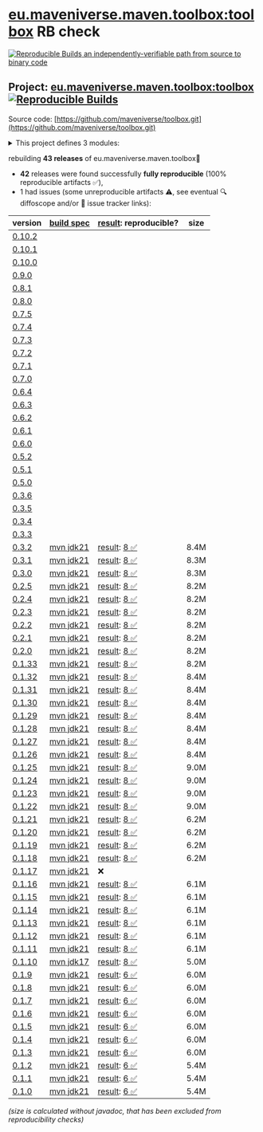 [eu.maveniverse.maven.toolbox:toolbox](https://central.sonatype.com/artifact/eu.maveniverse.maven.toolbox/toolbox/versions) RB check
=======

[![Reproducible Builds](https://reproducible-builds.org/images/logos/rb.svg) an independently-verifiable path from source to binary code](https://reproducible-builds.org/)

## Project: [eu.maveniverse.maven.toolbox:toolbox](https://central.sonatype.com/artifact/eu.maveniverse.maven.toolbox/toolbox/versions) [![Reproducible Builds](https://img.shields.io/endpoint?url=https://raw.githubusercontent.com/jvm-repo-rebuild/reproducible-central/master/content/eu/maveniverse/maven/toolbox/badge.json)](https://github.com/jvm-repo-rebuild/reproducible-central/blob/master/content/eu/maveniverse/maven/toolbox/README.md)

Source code: [https://github.com/maveniverse/toolbox.git](https://github.com/maveniverse/toolbox.git)

<details><summary>This project defines 3 modules:</summary>

* [eu.maveniverse.maven.plugins:toolbox](https://central.sonatype.com/artifact/eu.maveniverse.maven.plugins/toolbox/overview)
* [eu.maveniverse.maven.toolbox:shared](https://central.sonatype.com/artifact/eu.maveniverse.maven.toolbox/shared/overview)
* [eu.maveniverse.maven.toolbox:toolbox](https://central.sonatype.com/artifact/eu.maveniverse.maven.toolbox/toolbox/overview)
</details>

rebuilding **43 releases** of eu.maveniverse.maven.toolbox:toolbox:
- **42** releases were found successfully **fully reproducible** (100% reproducible artifacts :white_check_mark:),
- 1 had issues (some unreproducible artifacts :warning:, see eventual :mag: diffoscope and/or :memo: issue tracker links):

| version | [build spec](/BUILDSPEC.md) | [result](https://reproducible-builds.org/docs/jvm/): reproducible? | size |
| -- | --------- | ------ | -- |
| [0.10.2](https://central.sonatype.com/artifact/eu.maveniverse.maven.toolbox/toolbox/0.10.2/pom) | | | |
| [0.10.1](https://central.sonatype.com/artifact/eu.maveniverse.maven.toolbox/toolbox/0.10.1/pom) | | | |
| [0.10.0](https://central.sonatype.com/artifact/eu.maveniverse.maven.toolbox/toolbox/0.10.0/pom) | | | |
| [0.9.0](https://central.sonatype.com/artifact/eu.maveniverse.maven.toolbox/toolbox/0.9.0/pom) | | | |
| [0.8.1](https://central.sonatype.com/artifact/eu.maveniverse.maven.toolbox/toolbox/0.8.1/pom) | | | |
| [0.8.0](https://central.sonatype.com/artifact/eu.maveniverse.maven.toolbox/toolbox/0.8.0/pom) | | | |
| [0.7.5](https://central.sonatype.com/artifact/eu.maveniverse.maven.toolbox/toolbox/0.7.5/pom) | | | |
| [0.7.4](https://central.sonatype.com/artifact/eu.maveniverse.maven.toolbox/toolbox/0.7.4/pom) | | | |
| [0.7.3](https://central.sonatype.com/artifact/eu.maveniverse.maven.toolbox/toolbox/0.7.3/pom) | | | |
| [0.7.2](https://central.sonatype.com/artifact/eu.maveniverse.maven.toolbox/toolbox/0.7.2/pom) | | | |
| [0.7.1](https://central.sonatype.com/artifact/eu.maveniverse.maven.toolbox/toolbox/0.7.1/pom) | | | |
| [0.7.0](https://central.sonatype.com/artifact/eu.maveniverse.maven.toolbox/toolbox/0.7.0/pom) | | | |
| [0.6.4](https://central.sonatype.com/artifact/eu.maveniverse.maven.toolbox/toolbox/0.6.4/pom) | | | |
| [0.6.3](https://central.sonatype.com/artifact/eu.maveniverse.maven.toolbox/toolbox/0.6.3/pom) | | | |
| [0.6.2](https://central.sonatype.com/artifact/eu.maveniverse.maven.toolbox/toolbox/0.6.2/pom) | | | |
| [0.6.1](https://central.sonatype.com/artifact/eu.maveniverse.maven.toolbox/toolbox/0.6.1/pom) | | | |
| [0.6.0](https://central.sonatype.com/artifact/eu.maveniverse.maven.toolbox/toolbox/0.6.0/pom) | | | |
| [0.5.2](https://central.sonatype.com/artifact/eu.maveniverse.maven.toolbox/toolbox/0.5.2/pom) | | | |
| [0.5.1](https://central.sonatype.com/artifact/eu.maveniverse.maven.toolbox/toolbox/0.5.1/pom) | | | |
| [0.5.0](https://central.sonatype.com/artifact/eu.maveniverse.maven.toolbox/toolbox/0.5.0/pom) | | | |
| [0.3.6](https://central.sonatype.com/artifact/eu.maveniverse.maven.toolbox/toolbox/0.3.6/pom) | | | |
| [0.3.5](https://central.sonatype.com/artifact/eu.maveniverse.maven.toolbox/toolbox/0.3.5/pom) | | | |
| [0.3.4](https://central.sonatype.com/artifact/eu.maveniverse.maven.toolbox/toolbox/0.3.4/pom) | | | |
| [0.3.3](https://central.sonatype.com/artifact/eu.maveniverse.maven.toolbox/toolbox/0.3.3/pom) | | | |
| [0.3.2](https://central.sonatype.com/artifact/eu.maveniverse.maven.toolbox/toolbox/0.3.2/pom) | [mvn jdk21](toolbox-0.3.2.buildspec) | [result](toolbox-0.3.2.buildinfo): [8 :white_check_mark: ](toolbox-0.3.2.buildcompare) | 8.4M |
| [0.3.1](https://central.sonatype.com/artifact/eu.maveniverse.maven.toolbox/toolbox/0.3.1/pom) | [mvn jdk21](toolbox-0.3.1.buildspec) | [result](toolbox-0.3.1.buildinfo): [8 :white_check_mark: ](toolbox-0.3.1.buildcompare) | 8.3M |
| [0.3.0](https://central.sonatype.com/artifact/eu.maveniverse.maven.toolbox/toolbox/0.3.0/pom) | [mvn jdk21](toolbox-0.3.0.buildspec) | [result](toolbox-0.3.0.buildinfo): [8 :white_check_mark: ](toolbox-0.3.0.buildcompare) | 8.3M |
| [0.2.5](https://central.sonatype.com/artifact/eu.maveniverse.maven.toolbox/toolbox/0.2.5/pom) | [mvn jdk21](toolbox-0.2.5.buildspec) | [result](toolbox-0.2.5.buildinfo): [8 :white_check_mark: ](toolbox-0.2.5.buildcompare) | 8.2M |
| [0.2.4](https://central.sonatype.com/artifact/eu.maveniverse.maven.toolbox/toolbox/0.2.4/pom) | [mvn jdk21](toolbox-0.2.4.buildspec) | [result](toolbox-0.2.4.buildinfo): [8 :white_check_mark: ](toolbox-0.2.4.buildcompare) | 8.2M |
| [0.2.3](https://central.sonatype.com/artifact/eu.maveniverse.maven.toolbox/toolbox/0.2.3/pom) | [mvn jdk21](toolbox-0.2.3.buildspec) | [result](toolbox-0.2.3.buildinfo): [8 :white_check_mark: ](toolbox-0.2.3.buildcompare) | 8.2M |
| [0.2.2](https://central.sonatype.com/artifact/eu.maveniverse.maven.toolbox/toolbox/0.2.2/pom) | [mvn jdk21](toolbox-0.2.2.buildspec) | [result](toolbox-0.2.2.buildinfo): [8 :white_check_mark: ](toolbox-0.2.2.buildcompare) | 8.2M |
| [0.2.1](https://central.sonatype.com/artifact/eu.maveniverse.maven.toolbox/toolbox/0.2.1/pom) | [mvn jdk21](toolbox-0.2.1.buildspec) | [result](toolbox-0.2.1.buildinfo): [8 :white_check_mark: ](toolbox-0.2.1.buildcompare) | 8.2M |
| [0.2.0](https://central.sonatype.com/artifact/eu.maveniverse.maven.toolbox/toolbox/0.2.0/pom) | [mvn jdk21](toolbox-0.2.0.buildspec) | [result](toolbox-0.2.0.buildinfo): [8 :white_check_mark: ](toolbox-0.2.0.buildcompare) | 8.2M |
| [0.1.33](https://central.sonatype.com/artifact/eu.maveniverse.maven.toolbox/toolbox/0.1.33/pom) | [mvn jdk21](toolbox-0.1.33.buildspec) | [result](toolbox-0.1.33.buildinfo): [8 :white_check_mark: ](toolbox-0.1.33.buildcompare) | 8.2M |
| [0.1.32](https://central.sonatype.com/artifact/eu.maveniverse.maven.toolbox/toolbox/0.1.32/pom) | [mvn jdk21](toolbox-0.1.32.buildspec) | [result](toolbox-0.1.32.buildinfo): [8 :white_check_mark: ](toolbox-0.1.32.buildcompare) | 8.4M |
| [0.1.31](https://central.sonatype.com/artifact/eu.maveniverse.maven.toolbox/toolbox/0.1.31/pom) | [mvn jdk21](toolbox-0.1.31.buildspec) | [result](toolbox-0.1.31.buildinfo): [8 :white_check_mark: ](toolbox-0.1.31.buildcompare) | 8.4M |
| [0.1.30](https://central.sonatype.com/artifact/eu.maveniverse.maven.toolbox/toolbox/0.1.30/pom) | [mvn jdk21](toolbox-0.1.30.buildspec) | [result](toolbox-0.1.30.buildinfo): [8 :white_check_mark: ](toolbox-0.1.30.buildcompare) | 8.4M |
| [0.1.29](https://central.sonatype.com/artifact/eu.maveniverse.maven.toolbox/toolbox/0.1.29/pom) | [mvn jdk21](toolbox-0.1.29.buildspec) | [result](toolbox-0.1.29.buildinfo): [8 :white_check_mark: ](toolbox-0.1.29.buildcompare) | 8.4M |
| [0.1.28](https://central.sonatype.com/artifact/eu.maveniverse.maven.toolbox/toolbox/0.1.28/pom) | [mvn jdk21](toolbox-0.1.28.buildspec) | [result](toolbox-0.1.28.buildinfo): [8 :white_check_mark: ](toolbox-0.1.28.buildcompare) | 8.4M |
| [0.1.27](https://central.sonatype.com/artifact/eu.maveniverse.maven.toolbox/toolbox/0.1.27/pom) | [mvn jdk21](toolbox-0.1.27.buildspec) | [result](toolbox-0.1.27.buildinfo): [8 :white_check_mark: ](toolbox-0.1.27.buildcompare) | 8.4M |
| [0.1.26](https://central.sonatype.com/artifact/eu.maveniverse.maven.toolbox/toolbox/0.1.26/pom) | [mvn jdk21](toolbox-0.1.26.buildspec) | [result](toolbox-0.1.26.buildinfo): [8 :white_check_mark: ](toolbox-0.1.26.buildcompare) | 8.4M |
| [0.1.25](https://central.sonatype.com/artifact/eu.maveniverse.maven.toolbox/toolbox/0.1.25/pom) | [mvn jdk21](toolbox-0.1.25.buildspec) | [result](toolbox-0.1.25.buildinfo): [8 :white_check_mark: ](toolbox-0.1.25.buildcompare) | 9.0M |
| [0.1.24](https://central.sonatype.com/artifact/eu.maveniverse.maven.toolbox/toolbox/0.1.24/pom) | [mvn jdk21](toolbox-0.1.24.buildspec) | [result](toolbox-0.1.24.buildinfo): [8 :white_check_mark: ](toolbox-0.1.24.buildcompare) | 9.0M |
| [0.1.23](https://central.sonatype.com/artifact/eu.maveniverse.maven.toolbox/toolbox/0.1.23/pom) | [mvn jdk21](toolbox-0.1.23.buildspec) | [result](toolbox-0.1.23.buildinfo): [8 :white_check_mark: ](toolbox-0.1.23.buildcompare) | 9.0M |
| [0.1.22](https://central.sonatype.com/artifact/eu.maveniverse.maven.toolbox/toolbox/0.1.22/pom) | [mvn jdk21](toolbox-0.1.22.buildspec) | [result](toolbox-0.1.22.buildinfo): [8 :white_check_mark: ](toolbox-0.1.22.buildcompare) | 9.0M |
| [0.1.21](https://central.sonatype.com/artifact/eu.maveniverse.maven.toolbox/toolbox/0.1.21/pom) | [mvn jdk21](toolbox-0.1.21.buildspec) | [result](toolbox-0.1.21.buildinfo): [8 :white_check_mark: ](toolbox-0.1.21.buildcompare) | 6.2M |
| [0.1.20](https://central.sonatype.com/artifact/eu.maveniverse.maven.toolbox/toolbox/0.1.20/pom) | [mvn jdk21](toolbox-0.1.20.buildspec) | [result](toolbox-0.1.20.buildinfo): [8 :white_check_mark: ](toolbox-0.1.20.buildcompare) | 6.2M |
| [0.1.19](https://central.sonatype.com/artifact/eu.maveniverse.maven.toolbox/toolbox/0.1.19/pom) | [mvn jdk21](toolbox-0.1.19.buildspec) | [result](toolbox-0.1.19.buildinfo): [8 :white_check_mark: ](toolbox-0.1.19.buildcompare) | 6.2M |
| [0.1.18](https://central.sonatype.com/artifact/eu.maveniverse.maven.toolbox/toolbox/0.1.18/pom) | [mvn jdk21](toolbox-0.1.18.buildspec) | [result](toolbox-0.1.18.buildinfo): [8 :white_check_mark: ](toolbox-0.1.18.buildcompare) | 6.2M |
| [0.1.17](https://central.sonatype.com/artifact/eu.maveniverse.maven.toolbox/toolbox/0.1.17/pom) | [mvn jdk21](toolbox-0.1.17.buildspec) | :x: | |
| [0.1.16](https://central.sonatype.com/artifact/eu.maveniverse.maven.toolbox/toolbox/0.1.16/pom) | [mvn jdk21](toolbox-0.1.16.buildspec) | [result](toolbox-0.1.16.buildinfo): [8 :white_check_mark: ](toolbox-0.1.16.buildcompare) | 6.1M |
| [0.1.15](https://central.sonatype.com/artifact/eu.maveniverse.maven.toolbox/toolbox/0.1.15/pom) | [mvn jdk21](toolbox-0.1.15.buildspec) | [result](toolbox-0.1.15.buildinfo): [8 :white_check_mark: ](toolbox-0.1.15.buildcompare) | 6.1M |
| [0.1.14](https://central.sonatype.com/artifact/eu.maveniverse.maven.toolbox/toolbox/0.1.14/pom) | [mvn jdk21](toolbox-0.1.14.buildspec) | [result](toolbox-0.1.14.buildinfo): [8 :white_check_mark: ](toolbox-0.1.14.buildcompare) | 6.1M |
| [0.1.13](https://central.sonatype.com/artifact/eu.maveniverse.maven.toolbox/toolbox/0.1.13/pom) | [mvn jdk21](toolbox-0.1.13.buildspec) | [result](toolbox-0.1.13.buildinfo): [8 :white_check_mark: ](toolbox-0.1.13.buildcompare) | 6.1M |
| [0.1.12](https://central.sonatype.com/artifact/eu.maveniverse.maven.toolbox/toolbox/0.1.12/pom) | [mvn jdk21](toolbox-0.1.12.buildspec) | [result](toolbox-0.1.12.buildinfo): [8 :white_check_mark: ](toolbox-0.1.12.buildcompare) | 6.1M |
| [0.1.11](https://central.sonatype.com/artifact/eu.maveniverse.maven.toolbox/toolbox/0.1.11/pom) | [mvn jdk21](toolbox-0.1.11.buildspec) | [result](toolbox-0.1.11.buildinfo): [8 :white_check_mark: ](toolbox-0.1.11.buildcompare) | 6.1M |
| [0.1.10](https://central.sonatype.com/artifact/eu.maveniverse.maven.toolbox/toolbox/0.1.10/pom) | [mvn jdk17](toolbox-0.1.10.buildspec) | [result](toolbox-0.1.10.buildinfo): [8 :white_check_mark: ](toolbox-0.1.10.buildcompare) | 5.0M |
| [0.1.9](https://central.sonatype.com/artifact/eu.maveniverse.maven.toolbox/toolbox/0.1.9/pom) | [mvn jdk21](toolbox-0.1.9.buildspec) | [result](toolbox-0.1.9.buildinfo): [6 :white_check_mark: ](toolbox-0.1.9.buildcompare) | 6.0M |
| [0.1.8](https://central.sonatype.com/artifact/eu.maveniverse.maven.toolbox/toolbox/0.1.8/pom) | [mvn jdk21](toolbox-0.1.8.buildspec) | [result](toolbox-0.1.8.buildinfo): [6 :white_check_mark: ](toolbox-0.1.8.buildcompare) | 6.0M |
| [0.1.7](https://central.sonatype.com/artifact/eu.maveniverse.maven.toolbox/toolbox/0.1.7/pom) | [mvn jdk21](toolbox-0.1.7.buildspec) | [result](toolbox-0.1.7.buildinfo): [6 :white_check_mark: ](toolbox-0.1.7.buildcompare) | 6.0M |
| [0.1.6](https://central.sonatype.com/artifact/eu.maveniverse.maven.toolbox/toolbox/0.1.6/pom) | [mvn jdk21](toolbox-0.1.6.buildspec) | [result](toolbox-0.1.6.buildinfo): [6 :white_check_mark: ](toolbox-0.1.6.buildcompare) | 6.0M |
| [0.1.5](https://central.sonatype.com/artifact/eu.maveniverse.maven.toolbox/toolbox/0.1.5/pom) | [mvn jdk21](toolbox-0.1.5.buildspec) | [result](toolbox-0.1.5.buildinfo): [6 :white_check_mark: ](toolbox-0.1.5.buildcompare) | 6.0M |
| [0.1.4](https://central.sonatype.com/artifact/eu.maveniverse.maven.toolbox/toolbox/0.1.4/pom) | [mvn jdk21](toolbox-0.1.4.buildspec) | [result](toolbox-0.1.4.buildinfo): [6 :white_check_mark: ](toolbox-0.1.4.buildcompare) | 6.0M |
| [0.1.3](https://central.sonatype.com/artifact/eu.maveniverse.maven.toolbox/toolbox/0.1.3/pom) | [mvn jdk21](toolbox-0.1.3.buildspec) | [result](toolbox-0.1.3.buildinfo): [6 :white_check_mark: ](toolbox-0.1.3.buildcompare) | 6.0M |
| [0.1.2](https://central.sonatype.com/artifact/eu.maveniverse.maven.toolbox/toolbox/0.1.2/pom) | [mvn jdk21](toolbox-0.1.2.buildspec) | [result](toolbox-0.1.2.buildinfo): [6 :white_check_mark: ](toolbox-0.1.2.buildcompare) | 5.4M |
| [0.1.1](https://central.sonatype.com/artifact/eu.maveniverse.maven.toolbox/toolbox/0.1.1/pom) | [mvn jdk21](toolbox-0.1.1.buildspec) | [result](toolbox-0.1.1.buildinfo): [6 :white_check_mark: ](toolbox-0.1.1.buildcompare) | 5.4M |
| [0.1.0](https://central.sonatype.com/artifact/eu.maveniverse.maven.toolbox/toolbox/0.1.0/pom) | [mvn jdk21](toolbox-0.1.0.buildspec) | [result](toolbox-0.1.0.buildinfo): [6 :white_check_mark: ](toolbox-0.1.0.buildcompare) | 5.4M |

<i>(size is calculated without javadoc, that has been excluded from reproducibility checks)</i>
